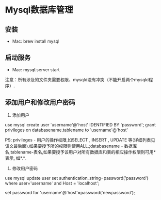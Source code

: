 <!--$$json$$
{
"title": "Mysql数据库管理",
"subtitle": "专业人士阅读",
"date": "2017/08/12 11:53",
"tags": ["mysql"]
}
-->

# Mysql数据库管理

## 安装

- Mac: brew install mysql

## 启动服务

- Mac: mysql.server start

注意：所有涉及的文件夹需要权限、mysqld没有冲突（不能开启两个mysqld程序）.

## 添加用户和修改用户密码

1. 添加用户

use mysql
create user 'username'@'host' IDENTIFIED BY 'password';
grant privileges on databasename.tablename to 'username'@'host'

PS: privileges - 用户的操作权限,如SELECT , INSERT , UPDATE 等(详细列表见该文最后面).如果要授予所的权限则使用ALL.;databasename - 数据库名,tablename-表名,如果要授予该用户对所有数据库和表的相应操作权限则可用\*表示, 如\*.\*.

1. 修改用户密码

use mysql
update user set authentication_string=password('password') where user='username' and Host = 'localhost';

set password for 'username'@'host'=password('newpassword');